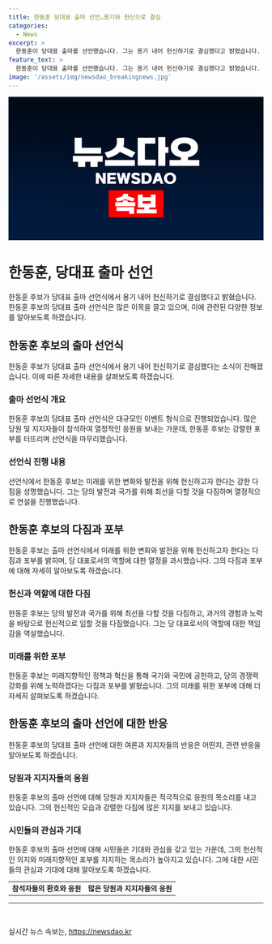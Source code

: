 ```yaml
---
title: 한동훈 당대표 출마 선언…용기와 헌신으로 결심
categories:
  - News
excerpt: >
  한동훈이 당대표 출마를 선언했습니다. 그는 용기 내어 헌신하기로 결심했다고 밝혔습니다. 한동훈의 이번 결정에 대한 상세한 내용을 확인해보세요!
feature_text: >
  한동훈이 당대표 출마를 선언했습니다. 그는 용기 내어 헌신하기로 결심했다고 밝혔습니다. 한동훈의 이번 결정에 대한 상세한 내용을 확인해보세요!
image: '/assets/img/newsdao_breakingnews.jpg'
---
```


<p><img src="/assets/img/newsdao_breakingnews.jpg" alt="pcversion 속보" /></p>

<h1>한동훈, 당대표 출마 선언</h1>

<p data-ke-size="size16">한동훈 후보가 당대표 출마 선언식에서 용기 내어 헌신하기로 결심했다고 밝혔습니다. 한동훈 후보의 당대표 출마 선언식은 많은 이목을 끌고 있으며, 이에 관련된 다양한 정보를 알아보도록 하겠습니다.</p>

<h2 data-ke-size="size26">한동훈 후보의 출마 선언식</h2>

<p data-ke-size="size16">한동훈 후보가 당대표 출마 선언식에서 용기 내어 헌신하기로 결심했다는 소식이 전해졌습니다. 이에 따른 자세한 내용을 살펴보도록 하겠습니다.</p>

<h3>출마 선언식 개요</h3>

<p data-ke-size="size16">한동훈 후보의 당대표 출마 선언식은 대규모인 이벤트 형식으로 진행되었습니다. 많은 당원 및 지지자들이 참석하여 열정적인 응원을 보내는 가운데, 한동훈 후보는 강렬한 포부를 터뜨리며 선언식을 마무리했습니다.</p>

<h3>선언식 진행 내용</h3>

<p data-ke-size="size16">선언식에서 한동훈 후보는 미래를 위한 변화와 발전을 위해 헌신하고자 한다는 강한 다짐을 성명했습니다. 그는 당의 발전과 국가를 위해 최선을 다할 것을 다짐하며 열정적으로 연설을 진행했습니다.</p>

<h2 data-ke-size="size26">한동훈 후보의 다짐과 포부</h2>

<p data-ke-size="size16">한동훈 후보는 출마 선언식에서 미래를 위한 변화와 발전을 위해 헌신하고자 한다는 다짐과 포부를 밝히며, 당 대표로서의 역할에 대한 열정을 과시했습니다. 그의 다짐과 포부에 대해 자세히 알아보도록 하겠습니다.</p>

<h3>헌신과 역할에 대한 다짐</h3>

<p data-ke-size="size16">한동훈 후보는 당의 발전과 국가를 위해 최선을 다할 것을 다짐하고, 과거의 경험과 노력을 바탕으로 헌신적으로 임할 것을 다짐했습니다. 그는 당 대표로서의 역할에 대한 책임감을 역설했습니다.</p>

<h3>미래를 위한 포부</h3>

<p data-ke-size="size16">한동훈 후보는 미래지향적인 정책과 혁신을 통해 국가와 국민에 공헌하고, 당의 경쟁력 강화를 위해 노력하겠다는 다짐과 포부를 밝혔습니다. 그의 미래를 위한 포부에 대해 더 자세히 살펴보도록 하겠습니다.</p>

<h2 data-ke-size="size26">한동훈 후보의 출마 선언에 대한 반응</h2>

<p data-ke-size="size16">한동훈 후보의 당대표 출마 선언에 대한 여론과 지지자들의 반응은 어떤지, 관련 반응을 알아보도록 하겠습니다.</p>

<h3>당원과 지지자들의 응원</h3>

<p data-ke-size="size16">한동훈 후보의 출마 선언에 대해 당원과 지지자들은 적극적으로 응원의 목소리를 내고 있습니다. 그의 헌신적인 모습과 강렬한 다짐에 많은 지지를 보내고 있습니다.</p>

<h3>시민들의 관심과 기대</h3>

<p data-ke-size="size16">한동훈 후보의 출마 선언에 대해 시민들은 기대와 관심을 갖고 있는 가운데, 그의 헌신적인 의지와 미래지향적인 포부를 지지하는 목소리가 높아지고 있습니다. 그에 대한 시민들의 관심과 기대에 대해 알아보도록 하겠습니다.</p>

<table>
    <tr>
        <td style="text-align: center; height: 17px;"><b>참석자들의 환호와 응원</b></td>
        <td style="text-align: center; height: 17px;"><b>많은 당원과 지지자들의 응원</b></td>
    </tr>
</table>

<hr>

<p data-ke-size="size16">&nbsp;</p>
실시간 뉴스 속보는, <a href="https://newsdao.kr" rel="dofollow">https://newsdao.kr</a>


